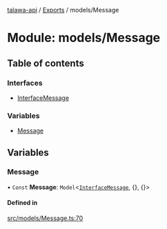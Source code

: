 [talawa-api](../README.md) / [Exports](../modules.md) / models/Message

# Module: models/Message

## Table of contents

### Interfaces

- [InterfaceMessage](../interfaces/models_Message.InterfaceMessage.md)

### Variables

- [Message](models_Message.md#message)

## Variables

### Message

• `Const` **Message**: `Model`\<[`InterfaceMessage`](../interfaces/models_Message.InterfaceMessage.md), {}, {}\>

#### Defined in

[src/models/Message.ts:70](https://github.com/PalisadoesFoundation/talawa-api/blob/3677888/api/models/Message.ts#L70)
